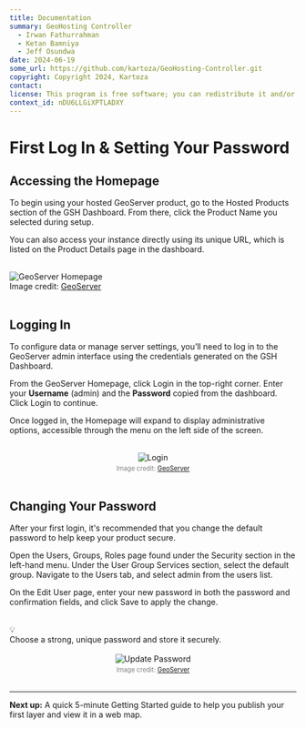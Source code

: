 ```yaml
---
title: Documentation
summary: GeoHosting Controller
  - Irwan Fathurrahman
  - Ketan Bamniya
  - Jeff Osundwa
date: 2024-06-19
some_url: https://github.com/kartoza/GeoHosting-Controller.git
copyright: Copyright 2024, Kartoza
contact:
license: This program is free software; you can redistribute it and/or modify it under the terms of the GNU Affero General Public License as published by the Free Software Foundation; either version 3 of the License, or (at your option) any later version.
context_id: nDU6LLGiXPTLADXY
---
```


# First Log In & Setting Your Password

## Accessing the Homepage

To begin using your hosted GeoServer product, go to the <span class="ui-page-label">Hosted Products</span> section of the GSH Dashboard. From there, click the <span class="ui-generic-label">Product Name</span> you selected during setup.

You can also access your instance directly using its unique URL, which is listed on the <span class="ui-page-label">Product Details</span> page in the dashboard.

<br>

<div class="image-with-caption">
  <img src="../../img/geoserver-img-5-1.png" alt="GeoServer Homepage">
  <div class="caption">
    Image credit: <a href="https://geoserver.org/" target="_blank">GeoServer</a>
  </div>
</div>

<br>

## Logging In

To configure data or manage server settings, you’ll need to log in to the GeoServer admin interface using the credentials generated on the GSH Dashboard. 

From the GeoServer Homepage, click <span class="ui-page-label">Login</span> in the top-right corner. Enter your **Username** (<span class="ui-filename">admin</span>) and the **Password** copied from the dashboard. Click <span class="ui-generic-label">Login</span> to continue.

Once logged in, the <span class="ui-page-label">Homepage</span> will expand to display administrative options, accessible through the menu on the left side of the screen.

<br>

<div style="text-align: center;">
  <img src="../../img/geoserver-img-5-2.png" alt="Login" width="auto">
  <div style="font-size: 0.8em; color: gray; margin-top: 4px;">
    Image credit: <a href="https://geoserver.org/" target="_blank">GeoServer</a>
  </div>
</div>

<br>

## Changing Your Password

After your first login, it's recommended that you change the default password to help keep your product secure. 

Open the <span class="ui-generic-label">Users, Groups, Roles</span> page found under the Security section in the left-hand menu. Under the User Group Services section, select the <span class="ui-filename">default</span> group. Navigate to the <span class="ui-page-label">Users</span> tab, and select <span class="ui-filename">admin</span> from the users list. 

On the <span class="ui-page-label">Edit User</span> page, enter your new password in both the password and confirmation fields, and click <span class="ui-generic-label">Save</span> to apply the change.

<br>

<div class="alert alert-hint">
  <div class="alert-icon">💡</div>
  <div class="alert-text">
    Choose a strong, unique password and store it securely.
  </div>
</div>

<br>

<div style="text-align: center;">
  <img src="../../img/geoserver-img-5-3.png" alt="Update Password" width="auto">
  <div style="font-size: 0.8em; color: gray; margin-top: 4px;">
    Image credit: <a href="https://geoserver.org/" target="_blank">GeoServer</a>
  </div>
</div>

<br>

---

**Next up:** A quick 5-minute Getting Started guide to help you publish your first layer and view it in a web map.


<br>
